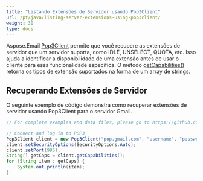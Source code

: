 ```yaml
---
title: "Listando Extensões de Servidor usando Pop3Client"
url: /pt/java/listing-server-extensions-using-pop3client/
weight: 30
type: docs
---
```



Aspose.Email [Pop3Client](https://reference.aspose.com/email/java/com.aspose.email/pop3client/) permite que você recupere as extensões de servidor que um servidor suporta, como IDLE, UNSELECT, QUOTA, etc. Isso ajuda a identificar a disponibilidade de uma extensão antes de usar o cliente para essa funcionalidade específica. O método [getCapabilities()](https://reference.aspose.com/email/java/com.aspose.email/pop3client/#getCapabilities--) retorna os tipos de extensão suportados na forma de um array de strings.

## **Recuperando Extensões de Servidor**

O seguinte exemplo de código demonstra como recuperar extensões de servidor usando Pop3Client para o servidor Gmail.

~~~Java
// For complete examples and data files, please go to https://github.com/aspose-email/Aspose.Email-for-Java

// Connect and log in to POP3
Pop3Client client = new Pop3Client("pop.gmail.com", "username", "password");
client.setSecurityOptions(SecurityOptions.Auto);
client.setPort(995);
String[] getCaps = client.getCapabilities();
for (String item : getCaps) {
    System.out.println(item);
}
~~~